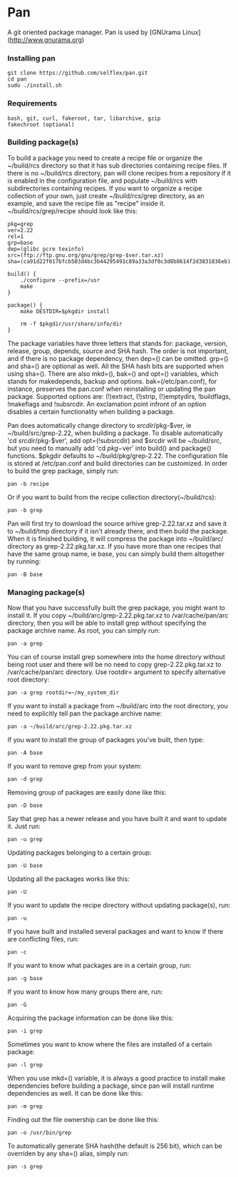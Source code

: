 # Pan
A git oriented package manager.
Pan is used by [GNUrama Linux] (http://www.gnurama.org)

<h3>Installing pan</h3>

    git clone https://github.com/selflex/pan.git
    cd pan
    sudo ./install.sh

<h3>Requirements</h3>

    bash, git, curl, fakeroot, tar, libarchive, gzip
    fakechroot (optional)

<h3>Building package(s)</h3>

To build a package you need to create a recipe file or organize the ~/build/rcs directory so that it has sub directories containing recipe files. If there is no ~/build/rcs directory, pan will clone recipes from a repository if it is enabled in the configuration file, and populate ~/build/rcs with subdirectories containing recipes. If you want to organize a recipe collection of your own, just create ~/build/rcs/grep directory, as an example, and save the recipe file as "recipe" inside it. ~/build/rcs/grep/recipe should look like this:

    pkg=grep
    ver=2.22
    rel=1
    grp=base
    dep=(glibc pcre texinfo)
    src=(ftp://ftp.gnu.org/gnu/grep/grep-$ver.tar.xz)
    sha=(ca91d22f017bfcb503d4bc3b44295491c89a33a3df0c3d8b8614f2d3831836eb)

    build() {
        ./configure --prefix=/usr
        make
    }

    package() {
        make DESTDIR=$pkgdir install

        rm -f $pkgdir/usr/share/info/dir
    }

The package variables have three letters that stands for: package, version, release, group, depends, source and SHA hash. The order is not important, and if there is no package dependency, then dep=() can be omitted. grp=() and sha=() are optional as well. All the SHA hash bits are supported when using sha=(). There are also mkd=(), bak=() and opt=() variables, which stands for makedepends, backup and options. bak=(/etc/pan.conf), for instance, preserves the pan.conf when reinstalling or updating the pan package. Supported options are: (!)extract, (!)strip, (!)emptydirs, !buildflags, !makeflags and !subsrcdir. An exclamation point infront of an option disables a certain functionality when building a package.

Pan does automatically change directory to $srcdir/$pkg-$ver, ie ~/build/src/grep-2.22, when building a package. To disable automatically 'cd $srcdir/$pkg-$ver', add opt=(!subsrcdir) and $srcdir will be ~/build/src, but you need to manually add 'cd $pkg-$ver' into build() and package() functions. $pkgdir defaults to ~/build/pkg/grep-2.22. The configuration file is stored at /etc/pan.conf and build directories can be customized. In order to build the grep package, simply run:

    pan -b recipe

Or if you want to build from the recipe collection directory(~/build/rcs):

    pan -b grep

Pan will first try to download the source arhive grep-2.22.tar.xz and save it to ~/build/tmp directory if it isn't already there, and then build the package. When it is finished building, it will compress the package into ~/build/arc/ directory as grep-2.22.pkg.tar.xz. If you have more than one recipes that have the same group name, ie base, you can simply build them altogether by running:

    pan -B base

<h3>Managing package(s)</h3>

Now that you have successfully built the grep package, you might want to install it. If you copy ~/build/arc/grep-2.22.pkg.tar.xz to /var/cache/pan/arc directory, then you will be able to install grep without specifying the package archive name. As root, you can simply run:

    pan -a grep

You can of course install grep somewhere into the home directory without being root user and there will be no need to copy grep-2.22.pkg.tar.xz to /var/cache/pan/arc directory. Use rootdir= argument to specify alternative root directory:

    pan -a grep rootdir=~/my_system_dir

If you want to install a package from ~/build/arc into the root directory, you need to explicitly tell pan the package archive name:

    pan -a ~/build/arc/grep-2.22.pkg.tar.xz

If you want to install the group of packages you've built, then type:

    pan -A base

If you want to remove grep from your system:

    pan -d grep

Removing group of packages are easily done like this:

    pan -D base

Say that grep has a newer release and you have built it and want to update it. Just run:

    pan -u grep

Updating packages belonging to a certain group:

    pan -U base

Updating all the packages works like this:

    pan -U

If you want to update the recipe directory without updating package(s), run:

    pan -u

If you have built and installed several packages and want to know if there are conflicting files, run:

    pan -c

If you want to know what packages are in a certain group, run:

    pan -g base

If you want to know how many groups there are, run:

    pan -G

Acquiring the package information can be done like this:

    pan -i grep

Sometimes you want to know where the files are installed of a certain package:

    pan -l grep

When you use mkd=() variable, it is always a good practice to install make dependencies before building a package, since pan will install runtime dependencies as well. It can be done like this:

    pan -m grep

Finding out the file ownership can be done like this:

    pan -o /usr/bin/grep

To automatically generate SHA hash(the default is 256 bit), which can be overriden by any sha=() alias, simply run:

    pan -s grep
